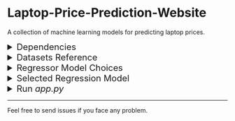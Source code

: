 # Laptop-Price-Prediction-Website

A collection of machine learning models for predicting laptop prices.


<details>
<summary style="font-size: 20px;">Dependencies</summary>
To install the required Python packages you can use the following command:

```bash
pip install -r requirements.txt
```
</details>

<details>
<summary style="font-size: 20px;">Datasets Reference</summary>
The dataset is about laptops configuration with prices containing 1304 laptops data with 12 columns Company name,type namee, laptop size in (inches), Screen resolution, CPU, RAM, Memory, GP, Operating system, Price in INR.
</details>

<details>
<summary style="font-size: 20px;">Regressor Model Choices</summary>

- Multiple Linear Regression
- Ridge Regression
- Lasso Regression
- Decision Tree
- Support Vector Machine (SVM)
- Random Forest
- ExtraTrees
- Adaptive Boost (AdaBoost)
- Gradient
- Extreme Gradient Boost (XGBoost)
- Random Forest Regressor Model
- Votingt Regressor Model (RF+GBDT+XGB+ET) - Personal Customization
- Stacking Regressor Model (RF+GBDT+XGB) - Personal Customization
</details>

<details>
<summary style="font-size: 20px;">Selected Regression Model</summary>

- Votingt Regressor Model (RF+GBDT+XGB+ET) - Personal Customization

```
R2 Score: 0.89 (89.02 %)
Mean Absolute Error: 0.15 (15.02 %)
```
- Stacking Regressor Model (RF+GBDT+XGB) - Personal Customization

```
R2 Score: 0.88 ( 88.08 %)
Mean Absolute Error: 0.17 ( 16.78 %)
```
</details>


<details>
<summary style="font-size: 20px;">Run <i>app.py</i></summary>
To run the app.py, load the dependecies requirements and use the following command:
<br><br>
  
```
streamlit run app.py
```
✨ Enjoy the demo
</details>

<hr>
<footer>
  Feel free to send issues if you face any problem. </br>
</footer>
